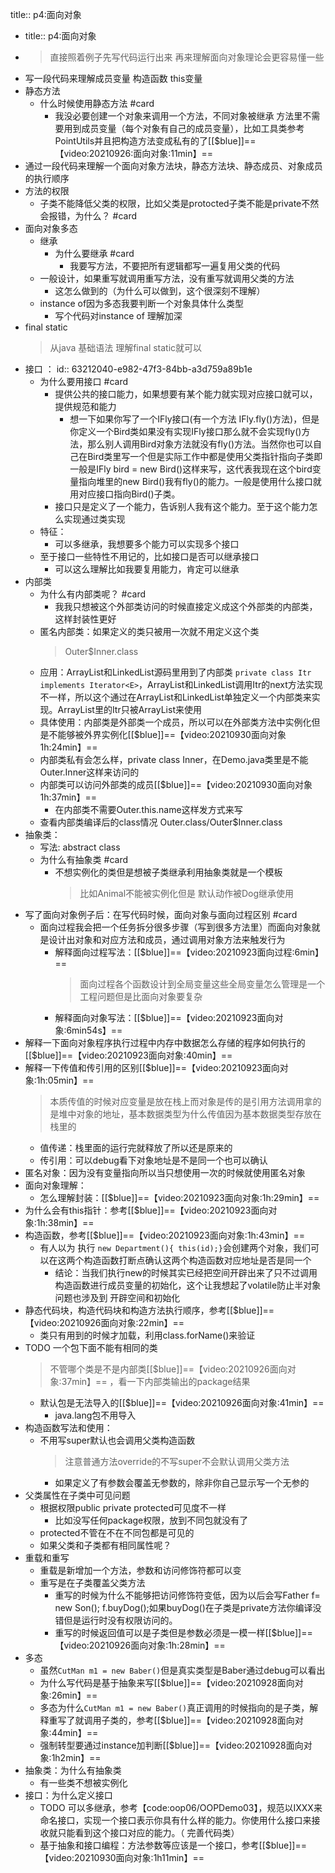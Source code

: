 title:: p4:面向对象

- title:: p4:面向对象
- > 直接照着例子先写代码运行出来 再来理解面向对象理论会更容易懂一些
- 写一段代码来理解成员变量  构造函数 this变量
- 静态方法
	- 什么时候使用静态方法 #card
		- 我没必要创建一个对象来调用一个方法，不同对象被继承 方法里不需要用到成员变量（每个对象有自己的成员变量），比如工具类参考PointUtils并且把构造方法变成私有的了[[$blue]]==【video:20210926:面向对象:11min】==
- 通过一段代码来理解一个面向对象方法块，静态方法块、静态成员、对象成员的执行顺序
- 方法的权限
	- 子类不能降低父类的权限，比如父类是protocted子类不能是private不然会报错，为什么？ #card
- 面向对象多态
	- 继承
		- 为什么要继承 #card
			- 我要写方法，不要把所有逻辑都写一遍复用父类的代码
	- 一般设计，如果重写就调用重写方法，没有重写就调用父类的方法
		- 这怎么做到的（为什么可以做到，这个很深刻不理解）
	- instance of因为多态我要判断一个对象具体什么类型
		- 写个代码对instance of 理解加深
- final static
  > 从java 基础语法 理解final static就可以
- 接口 ：
  id:: 63212040-e982-47f3-84bb-a3d759a89b1e
	- 为什么要用接口 #card
		- 提供公共的接口能力，如果想要有某个能力就实现对应接口就可以，提供规范和能力
			- 想一下如果你写了一个IFly接口(有一个方法 IFly.fly()方法)，但是你定义一个Bird类如果没有实现IFly接口那么就不会实现fly()方法，那么别人调用Bird对象方法就没有fly()方法。当然你也可以自己在Bird类里写一个但是实际工作中都是使用父类指针指向子类即一般是IFly bird = new Bird()这样来写，这代表我现在这个bird变量指向堆里的new Bird()我有fly()的能力。一般是使用什么接口就用对应接口指向Bird()子类。
		- 接口只是定义了一个能力，告诉别人我有这个能力。至于这个能力怎么实现通过类实现
	- 特征：
		- 可以多继承，我想要多个能力可以实现多个接口
	- 至于接口一些特性不用记的，比如接口是否可以继承接口
		- 可以这么理解比如我要复用能力，肯定可以继承
- 内部类
	- 为什么有内部类呢？ #card
		- 我我只想被这个外部类访问的时候直接定义成这个外部类的内部类，这样封装性更好
	- 匿名内部类：如果定义的类只被用一次就不用定义这个类
	  > Outer$Inner.class
	- 应用：ArrayList和LinkedList源码里用到了内部类
	  `private class Itr implements Iterator<E>`，ArrayList和LinkedList调用Itr的next方法实现不一样，所以这个通过在ArrayList和LinkedList单独定义一个内部类来实现。ArrayList里的Itr只被ArrayList来使用
	- 具体使用：内部类是外部类一个成员，所以可以在外部类方法中实例化但是不能够被外界实例化[[$blue]]==【video:20210930面向对象1h:24min】==
	- 内部类私有会怎么样，private class Inner，在Demo.java类里是不能Outer.Inner这样来访问的
	- 内部类可以访问外部类的成员[[$blue]]==【video:20210930面向对象1h:37min】==
		- 在内部类不需要Outer.this.name这样发方式来写
	- 查看内部类编译后的class情况 Outer.class/Outer$Inner.class
- 抽象类：
	- 写法:  abstract class
	- 为什么有抽象类 #card
		- 不想实例化的类但是想被子类继承利用抽象类就是一个模板
		  > 比如Animal不能被实例化但是 默认动作被Dog继承使用
- 写了面向对象例子后：在写代码时候，面向对象与面向过程区别 #card
	- 面向过程我会把一个任务拆分很多步骤（写到很多方法里）而面向对象就是设计出对象和对应方法和成员，通过调用对象方法来触发行为
		- 解释面向过程写法：[[$blue]]==【video:20210923面向过程:6min】==
		  > 面向过程各个函数设计到全局变量这些全局变量怎么管理是一个工程问题但是比面向对象要复杂
		- 解释面向对象写法：[[$blue]]==【video:20210923面向对象:6min54s】==
- 解释一下面向对象程序执行过程中内存中数据怎么存储的程序如何执行的[[$blue]]==【video:20210923面向对象:40min】==
- 解释一下传值和传引用的区别[[$blue]]==【video:20210923面向对象:1h:05min】==
  > 本质传值的时候对应变量是放在栈上而对象是传的是引用方法调用拿的是堆中对象的地址，基本数据类型为什么传值因为基本数据类型存放在栈里的
	- 值传递：栈里面的运行完就释放了所以还是原来的
	- 传引用：可以debug看下对象地址是不是同一个也可以确认
- 匿名对象：因为没有变量指向所以当只想使用一次的时候就使用匿名对象
- 面向对象理解：
	- 怎么理解封装：[[$blue]]==【video:20210923面向对象:1h:29min】==
- 为什么会有this指针：参考[[$blue]]==【video:20210923面向对象:1h:38min】==
- 构造函数，参考[[$blue]]==【video:20210923面向对象:1h:43min】==
	- 有人以为 执行 `new Department(){ this(id);}`会创建两个对象，我们可以在这两个构造函数打断点确认这两个构造函数对应地址是否是同一个
		- 结论：当我们执行new的时候其实已经把空间开辟出来了只不过调用构造函数进行成员变量的初始化，这个让我想起了volatile防止半对象问题也涉及到 开辟空间和初始化
- 静态代码块，构造代码块和构造方法执行顺序，参考[[$blue]]==【video:20210926面向对象:22min】==
	- 类只有用到的时候才加载，利用class.forName()来验证
- TODO 一个包下面不能有相同的类
  > 不管哪个类是不是内部类[[$blue]]==【video:20210926面向对象:37min】== ，看一下内部类输出的package结果
	- 默认包是无法导入的[[$blue]]==【video:20210926面向对象:41min】==
		- java.lang包不用导入
- 构造函数写法和使用：
	- 不用写super默认也会调用父类构造函数
	  > 注意普通方法override的不写super不会默认调用父类方法
		- 如果定义了有参数会覆盖无参数的，除非你自己显示写一个无参的
- 父类属性在子类中可见问题
	- 根据权限public private protected可见度不一样
		- 比如没写任何package权限，放到不同包就没有了
	- protected不管在不在不同包都是可见的
	- 如果父类和子类都有相同属性呢？
- 重载和重写
	- 重载是新增加一个方法，参数和访问修饰符都可以变
	- 重写是在子类覆盖父类方法
		- 重写的时候为什么不能够把访问修饰符变低，因为以后会写Father f= new Son(); f.buyDog();如果buyDog()在子类是private方法你编译没错但是运行时没有权限访问的。
		- 重写的时候返回值可以是子类但是参数必须是一模一样[[$blue]]==【video:20210926面向对象:1h:28min】==
- 多态
	- 虽然`CutMan m1 = new Baber()`但是真实类型是Baber通过debug可以看出
	- 为什么写代码是基于抽象来写[[$blue]]==【video:20210928面向对象:26min】==
	- 多态为什么`CutMan m1 = new Baber()`真正调用的时候指向的是子类，解释重写了就调用子类的，参考[[$blue]]==【video:20210928面向对象:44min】==
	- 强制转型要通过instance加判断[[$blue]]==【video:20210928面向对象:1h2min】==
- 抽象类：为什么有抽象类
	- 有一些类不想被实例化
- 接口：为什么定义接口
	- TODO 可以多继承，参考【code:oop06/OOPDemo03】，规范以IXXX来命名接口，实现一个接口表示你具有什么样的能力。你使用什么接口来接收就只能看到这个接口对应的能力。（ 完善代码类）
	- 基于抽象和接口编程：方法参数等应该是一个接口，参考[[$blue]]==【video:20210930面向对象:1h11min】==